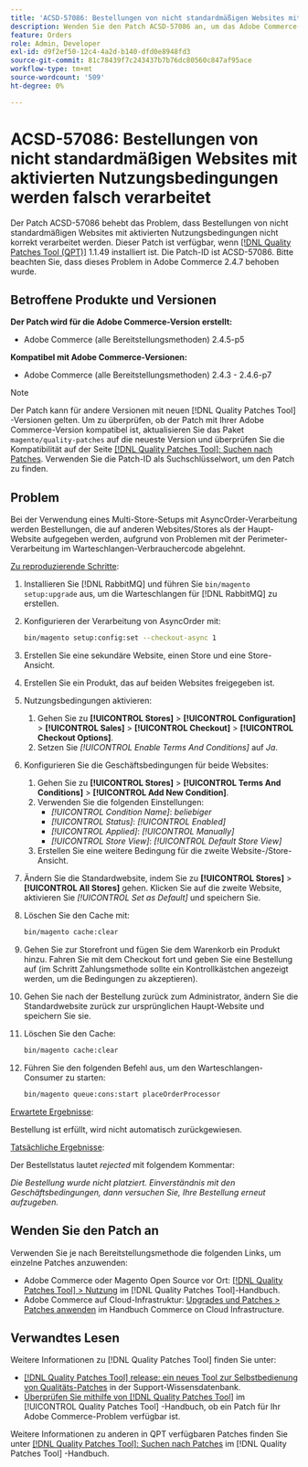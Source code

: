 ```yaml
---
title: 'ACSD-57086: Bestellungen von nicht standardmäßigen Websites mit aktivierten Nutzungsbedingungen werden falsch verarbeitet'
description: Wenden Sie den Patch ACSD-57086 an, um das Adobe Commerce-Problem zu beheben, bei dem Bestellungen von nicht standardmäßigen Websites mit aktivierten Nutzungsbedingungen nicht korrekt verarbeitet werden.
feature: Orders
role: Admin, Developer
exl-id: d9f2ef50-12c4-4a2d-b140-dfd0e8948fd3
source-git-commit: 81c78439f7c243437b7b76dc80560c847af95ace
workflow-type: tm+mt
source-wordcount: '509'
ht-degree: 0%

---
```


# ACSD-57086: Bestellungen von nicht standardmäßigen Websites mit aktivierten Nutzungsbedingungen werden falsch verarbeitet

Der Patch ACSD-57086 behebt das Problem, dass Bestellungen von nicht standardmäßigen Websites mit aktivierten Nutzungsbedingungen nicht korrekt verarbeitet werden. Dieser Patch ist verfügbar, wenn [[!DNL Quality Patches Tool (QPT)]](https://experienceleague.adobe.com/en/docs/commerce-knowledge-base/kb/announcements/commerce-announcements/magento-quality-patches-released-new-tool-to-self-serve-quality-patches) 1.1.49 installiert ist. Die Patch-ID ist ACSD-57086. Bitte beachten Sie, dass dieses Problem in Adobe Commerce 2.4.7 behoben wurde.

## Betroffene Produkte und Versionen

**Der Patch wird für die Adobe Commerce-Version erstellt:**

* Adobe Commerce (alle Bereitstellungsmethoden) 2.4.5-p5

**Kompatibel mit Adobe Commerce-Versionen:**

* Adobe Commerce (alle Bereitstellungsmethoden) 2.4.3 - 2.4.6-p7

>[!NOTE]
>
>Der Patch kann für andere Versionen mit neuen [!DNL Quality Patches Tool] -Versionen gelten. Um zu überprüfen, ob der Patch mit Ihrer Adobe Commerce-Version kompatibel ist, aktualisieren Sie das Paket `magento/quality-patches` auf die neueste Version und überprüfen Sie die Kompatibilität auf der Seite [[!DNL Quality Patches Tool]: Suchen nach Patches](https://experienceleague.adobe.com/tools/commerce-quality-patches/index.html). Verwenden Sie die Patch-ID als Suchschlüsselwort, um den Patch zu finden.

## Problem

Bei der Verwendung eines Multi-Store-Setups mit AsyncOrder-Verarbeitung werden Bestellungen, die auf anderen Websites/Stores als der Haupt-Website aufgegeben werden, aufgrund von Problemen mit der Perimeter-Verarbeitung im Warteschlangen-Verbrauchercode abgelehnt.

<u>Zu reproduzierende Schritte</u>:

1. Installieren Sie [!DNL RabbitMQ] und führen Sie `bin/magento setup:upgrade` aus, um die Warteschlangen für [!DNL RabbitMQ] zu erstellen.
1. Konfigurieren der Verarbeitung von AsyncOrder mit:

   ```bash
   bin/magento setup:config:set --checkout-async 1
   ```

1. Erstellen Sie eine sekundäre Website, einen Store und eine Store-Ansicht.
1. Erstellen Sie ein Produkt, das auf beiden Websites freigegeben ist.
1. Nutzungsbedingungen aktivieren:
   1. Gehen Sie zu **[!UICONTROL Stores]** > **[!UICONTROL Configuration]** > **[!UICONTROL Sales]** > **[!UICONTROL Checkout]** > **[!UICONTROL Checkout Options]**.
   1. Setzen Sie *[!UICONTROL Enable Terms And Conditions]* auf *Ja*.
1. Konfigurieren Sie die Geschäftsbedingungen für beide Websites:
   1. Gehen Sie zu **[!UICONTROL Stores]** > **[!UICONTROL Terms And Conditions]** > **[!UICONTROL Add New Condition]**.
   1. Verwenden Sie die folgenden Einstellungen:
      * *[!UICONTROL Condition Name]*: *beliebiger*
      * *[!UICONTROL Status]*: *[!UICONTROL Enabled]*
      * *[!UICONTROL Applied]*: *[!UICONTROL Manually]*
      * *[!UICONTROL Store View]*: *[!UICONTROL Default Store View]*
   1. Erstellen Sie eine weitere Bedingung für die zweite Website-/Store-Ansicht.
1. Ändern Sie die Standardwebsite, indem Sie zu **[!UICONTROL Stores]** > **[!UICONTROL All Stores]** gehen. Klicken Sie auf die zweite Website, aktivieren Sie *[!UICONTROL Set as Default]* und speichern Sie.
1. Löschen Sie den Cache mit:

   ```bash
   bin/magento cache:clear
   ```

1. Gehen Sie zur Storefront und fügen Sie dem Warenkorb ein Produkt hinzu. Fahren Sie mit dem Checkout fort und geben Sie eine Bestellung auf (im Schritt Zahlungsmethode sollte ein Kontrollkästchen angezeigt werden, um die Bedingungen zu akzeptieren).
1. Gehen Sie nach der Bestellung zurück zum Administrator, ändern Sie die Standardwebsite zurück zur ursprünglichen Haupt-Website und speichern Sie sie.
1. Löschen Sie den Cache:

   ```bash
   bin/magento cache:clear
   ```

1. Führen Sie den folgenden Befehl aus, um den Warteschlangen-Consumer zu starten:

   ```bash
   bin/magento queue:cons:start placeOrderProcessor
   ```

<u>Erwartete Ergebnisse</u>:

Bestellung ist erfüllt, wird nicht automatisch zurückgewiesen.

<u>Tatsächliche Ergebnisse</u>:

Der Bestellstatus lautet *rejected* mit folgendem Kommentar:

*Die Bestellung wurde nicht platziert. Einverständnis mit den Geschäftsbedingungen, dann versuchen Sie, Ihre Bestellung erneut aufzugeben.*

## Wenden Sie den Patch an

Verwenden Sie je nach Bereitstellungsmethode die folgenden Links, um einzelne Patches anzuwenden:

* Adobe Commerce oder Magento Open Source vor Ort: [[!DNL Quality Patches Tool] > Nutzung](/help/tools/quality-patches-tool/usage.md) im [!DNL Quality Patches Tool]-Handbuch.
* Adobe Commerce auf Cloud-Infrastruktur: [Upgrades und Patches > Patches anwenden](https://experienceleague.adobe.com/docs/commerce-cloud-service/user-guide/develop/upgrade/apply-patches.html) im Handbuch Commerce on Cloud Infrastructure.

## Verwandtes Lesen

Weitere Informationen zu [!DNL Quality Patches Tool] finden Sie unter:

* [[!DNL Quality Patches Tool] release: ein neues Tool zur Selbstbedienung von Qualitäts-Patches](https://experienceleague.adobe.com/en/docs/commerce-knowledge-base/kb/announcements/commerce-announcements/magento-quality-patches-released-new-tool-to-self-serve-quality-patches) in der Support-Wissensdatenbank.
* [Überprüfen Sie mithilfe von  [!DNL Quality Patches Tool]](/help/tools/quality-patches-tool/patches-available-in-qpt/check-patch-for-magento-issue-with-magento-quality-patches.md) im [!UICONTROL Quality Patches Tool] -Handbuch, ob ein Patch für Ihr Adobe Commerce-Problem verfügbar ist.


Weitere Informationen zu anderen in QPT verfügbaren Patches finden Sie unter [[!DNL Quality Patches Tool]: Suchen nach Patches](https://experienceleague.adobe.com/tools/commerce-quality-patches/index.html) im [!DNL Quality Patches Tool] -Handbuch.

